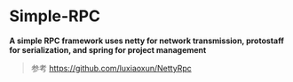 # Simple-RPC
**A simple RPC framework uses netty for network transmission, protostaff for serialization, and spring for project management**

> 参考 https://github.com/luxiaoxun/NettyRpc
